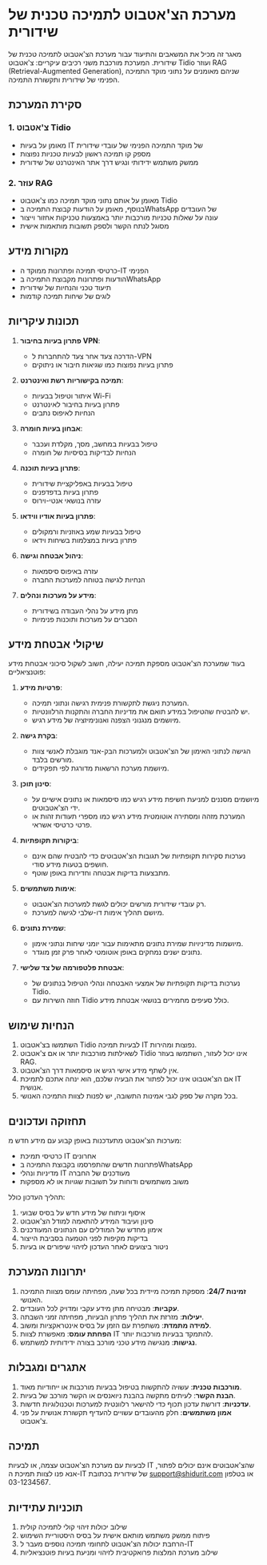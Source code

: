 # מערכת הצ'אטבוט לתמיכה טכנית של שידורית

מאגר זה מכיל את המשאבים והתיעוד עבור מערכת הצ'אטבוט לתמיכה טכנית של שידורית. המערכת מורכבת משני רכיבים עיקריים: צ'אטבוט Tidio ועוזר RAG (Retrieval-Augmented Generation), שניהם מאומנים על נתוני מוקד התמיכה הפנימי של שידורית ותקשורת התמיכה.

## סקירת המערכת

### 1. צ'אטבוט Tidio
- מאומן על בעיות IT של מוקד התמיכה הפנימי של עובדי שידורית
- מספק קו תמיכה ראשון לבעיות טכניות נפוצות
- ממשק משתמש ידידותי ונגיש דרך אתר האינטרנט של שידורית

### 2. עוזר RAG
- מאומן על אותם נתוני מוקד תמיכה כמו צ'אטבוט Tidio
- בנוסף, מאומן על הודעות קבוצת התמיכה בWhatsApp של העובדים
- עונה על שאלות טכניות מורכבות יותר באמצעות טכניקות אחזור וייצור
- מסוגל לנתח הקשר ולספק תשובות מותאמות אישית

## מקורות מידע

- כרטיסי תמיכה ופתרונות ממוקד ה-IT הפנימי
- הודעות ופתרונות מקבוצת התמיכה בWhatsApp
- תיעוד טכני והנחיות של שידורית
- לוגים של שיחות תמיכה קודמות

## תכונות עיקריות

1. **פתרון בעיות בחיבור VPN**:
   - הדרכה צעד אחר צעד להתחברות ל-VPN
   - פתרון בעיות נפוצות כמו שגיאות חיבור או ניתוקים

2. **תמיכה בקישוריות רשת ואינטרנט**:
   - איתור וטיפול בבעיות Wi-Fi
   - פתרון בעיות בחיבור לאינטרנט
   - הנחיות לאיפוס נתבים

3. **אבחון בעיות חומרה**:
   - טיפול בבעיות במחשב, מסך, מקלדת ועכבר
   - הנחיות לבדיקות בסיסיות של חומרה

4. **פתרון בעיות תוכנה**:
   - טיפול בבעיות באפליקציית שידורית
   - פתרון בעיות בדפדפנים
   - עזרה בנושאי אנטי-וירוס

5. **פתרון בעיות אודיו ווידאו**:
   - טיפול בבעיות שמע באוזניות ורמקולים
   - פתרון בעיות במצלמות בשיחות וידאו

6. **ניהול אבטחה וגישה**:
   - עזרה באיפוס סיסמאות
   - הנחיות לגישה בטוחה למערכות החברה

7. **מידע על מערכות ונהלים**:
   - מתן מידע על נהלי העבודה בשידורית
   - הסברים על מערכות ותוכנות פנימיות

## שיקולי אבטחת מידע

בעוד שמערכת הצ'אטבוט מספקת תמיכה יעילה, חשוב לשקול סיכוני אבטחת מידע פוטנציאליים:

1. **פרטיות מידע**: 
   - המערכת ניגשת לתקשורת פנימית רגישה ונתוני תמיכה. 
   - יש להבטיח שהטיפול במידע תואם את מדיניות החברה והתקנות הרלוונטיות.
   - מיושמים מנגנוני הצפנה ואנונימיזציה של מידע רגיש.

2. **בקרת גישה**: 
   - הגישה לנתוני האימון של הצ'אטבוט ולמערכות הבק-אנד מוגבלת לאנשי צוות מורשים בלבד.
   - מיושמת מערכת הרשאות מדורגת לפי תפקידים.

3. **סינון תוכן**: 
   - מיושמים מסננים למניעת חשיפת מידע רגיש כמו סיסמאות או נתונים אישיים על ידי הצ'אטבוטים.
   - המערכת מזהה ומסתירה אוטומטית מידע רגיש כמו מספרי תעודות זהות או פרטי כרטיסי אשראי.

4. **ביקורות תקופתיות**: 
   - נערכות סקירות תקופתיות של תגובות הצ'אטבוטים כדי להבטיח שהם אינם חושפים בטעות מידע סודי.
   - מתבצעות בדיקות אבטחה וחדירות באופן שוטף.

5. **אימות משתמשים**: 
   - רק עובדי שידורית מורשים יכולים לגשת למערכות הצ'אטבוט.
   - מיושם תהליך אימות דו-שלבי לגישה למערכת.

6. **שמירת נתונים**: 
   - מיושמות מדיניויות שמירת נתונים מתאימות עבור יומני שיחות ונתוני אימון.
   - נתונים ישנים נמחקים באופן אוטומטי לאחר פרק זמן מוגדר.

7. **אבטחת פלטפורמה של צד שלישי**: 
   - נערכות בדיקות תקופתיות של אמצעי האבטחה ונהלי הטיפול בנתונים של Tidio.
   - חוזה השירות עם Tidio כולל סעיפים מחמירים בנושאי אבטחת מידע.

## הנחיות שימוש

1. השתמשו בצ'אטבוט Tidio לבעיות תמיכה IT נפוצות ומהירות.
2. לשאילתות מורכבות יותר או אם צ'אטבוט Tidio אינו יכול לעזור, השתמשו בעוזר RAG.
3. אין לשתף מידע אישי רגיש או סיסמאות דרך הצ'אטבוט.
4. אם הצ'אטבוט אינו יכול לפתור את הבעיה שלכם, הוא ינחה אתכם לתמיכת IT אנושית.
5. בכל מקרה של ספק לגבי אמינות התשובה, יש לפנות לצוות התמיכה האנושי.

## תחזוקה ועדכונים

מערכות הצ'אטבוט מתעדכנות באופן קבוע עם מידע חדש מ:
- כרטיסי תמיכת IT אחרונים
- פתרונות חדשים שהתפרסמו בקבוצת התמיכה בWhatsApp
- מדיניות ונהלי IT מעודכנים של החברה
- משוב משתמשים ודוחות על תשובות שגויות או לא מספקות

תהליך העדכון כולל:
1. איסוף וניתוח של מידע חדש על בסיס שבועי
2. סינון ועיבוד המידע להתאמה למודל הצ'אטבוט
3. אימון מחדש של המודלים עם הנתונים המעודכנים
4. בדיקות מקיפות לפני הטמעה בסביבת הייצור
5. ניטור ביצועים לאחר העדכון לזיהוי שיפורים או בעיות

## יתרונות המערכת

1. **זמינות 24/7**: מספקת תמיכה מיידית בכל שעה, מפחיתה עומס מצוות התמיכה האנושי.
2. **עקביות**: מבטיחה מתן מידע עקבי ומדויק לכל העובדים.
3. **יעילות**: מזרזת את תהליך פתרון הבעיות, מפחיתה זמני השבתה.
4. **למידה מתמדת**: משתפרת עם הזמן על בסיס אינטראקציות ומשוב.
5. **הפחתת עומס**: מאפשרת לצוות IT להתמקד בבעיות מורכבות יותר.
6. **נגישות**: מנגישה מידע טכני מורכב בצורה ידידותית למשתמש.

## אתגרים ומגבלות

1. **מורכבות טכנית**: עשויה להתקשות בטיפול בבעיות מורכבות או ייחודיות מאוד.
2. **הבנת הקשר**: לעיתים מתקשה בהבנת ניואנסים או הקשר מורכב של בעיות.
3. **עדכניות**: דורשת עדכון תכוף כדי להישאר רלוונטית למערכות וטכנולוגיות חדשות.
4. **אמון משתמשים**: חלק מהעובדים עשויים להעדיף תקשורת אנושית על פני צ'אטבוט.

## תמיכה

לבעיות עם מערכת הצ'אטבוט עצמה, או לבעיות IT שהצ'אטבוטים אינם יכולים לפתור, אנא פנו לצוות תמיכת ה-IT של שידורית בכתובת support@shidurit.com או בטלפון 03-1234567.

## תוכניות עתידיות

1. שילוב יכולות זיהוי קולי לתמיכה קולית
2. פיתוח ממשק משתמש מותאם אישית על בסיס היסטוריית השימוש
3. הרחבת יכולות הצ'אטבוט לתחומי תמיכה נוספים מעבר ל-IT
4. שילוב מערכת המלצות פרואקטיבית לזיהוי ומניעת בעיות פוטנציאליות

